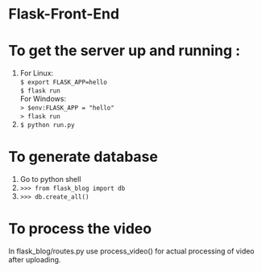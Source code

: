 # Flask-Front-End

# To get the server up and running :
1) For Linux:<br/>
   `$ export FLASK_APP=hello`<br/>
   `$ flask run`<br/>
   For Windows:<br/>
   `> $env:FLASK_APP = "hello"`<br/>
   `> flask run`<br/>
2) `$ python run.py`

# To generate database
1) Go to python shell
2) `>>> from flask_blog import db`
3) `>>> db.create_all()`

# To process the video
In flask_blog/routes.py use process_video() for actual processing of video after uploading.
